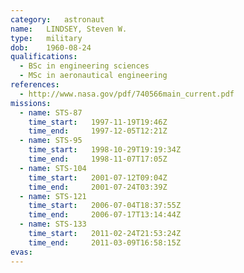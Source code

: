 ```yaml
---
category:	astronaut
name:	LINDSEY, Steven W.
type:	military
dob:	1960-08-24
qualifications:
  - BSc in engineering sciences
  - MSc in aeronautical engineering
references:
  - http://www.nasa.gov/pdf/740566main_current.pdf
missions:
  - name: STS-87
    time_start:   1997-11-19T19:46Z
    time_end:     1997-12-05T12:21Z
  - name: STS-95
    time_start:   1998-10-29T19:19:34Z
    time_end:     1998-11-07T17:05Z
  - name: STS-104
    time_start:   2001-07-12T09:04Z
    time_end:     2001-07-24T03:39Z
  - name: STS-121
    time_start:   2006-07-04T18:37:55Z
    time_end:     2006-07-17T13:14:44Z
  - name: STS-133
    time_start:   2011-02-24T21:53:24Z
    time_end:     2011-03-09T16:58:15Z
evas:
---
```

